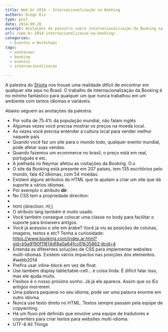 ```yaml
---
title: Web.br 2014 – Internacionalização na Booking
authors: Diego Eis
type: post
date: 2014-09-26
excerpt: Anotações da palestra sobre internacionalização da Booking na Web.br 2014.
url: /web-br-2014-internacionalizacao-na-booking/
categories:
  - Eventos e Workshops
tags:
  - anotacoes
  - booking
  - eventos
  - internacionalizacao

---
```

A palestra do [Shiota][1] nos trouxe uma realidade difícil de encontrar em qualquer site aqui no Brasil. O trabalho de internacionalização da Booking é no mínimo fantástico para qualquer um que nunca trabalhou em um ambiente com tantos idiomas e variáveis. 

Abaixo seguem as anotações da palestra:

  * Por volta de 75.4% da população mundial, não falam inglês
  * Algumas vezes você precisa mostrar os preços na moeda local.
  * As vezes você precisa entender a cultura local para vender melhor naquele país.
  * Quando você faz um site para o mundo todo, qualquer evento mundial, pode afetar suas vendas.
  * Quando fazemos um ecommerce no brasil, o preço está em real, português e etc.
  * A joelhada no Neymar afetou as visitações da Booking. O.o
  * O site da Booking está presente em 207 países, tem 135 escritórios pelo mundo, fala 42 idiomas, com 54 moedas.
  * Existem alguns atributos do HTML que te ajudam a criar um site que dá suporte a vários idiomas.
  * Por exemplo o atributo **dir**.
  * No CSS tem a propriedade direciton:
  * <div lang=&#8221;pt-br&#8221; xml:lang=&#8221;pt-br&#8221;></div>
  * html {direction: rtl;}
  * O atributo lang também é muito usado.
  * Você também consegue colocar uma classe no body para facilitar o suporte para browsers antigos.
  * Você já acessou o site em árabe? Você já viu as posições de colunas, imagens, textos e etc? Tenha a curiosidade: https://www.booking.com/index.ar.html?sid=b5a9190f11814df8a0a64fcc61b35862;dcid=4
  * Entenda as diferentes soluções de CSS para implementar websites multi-idiomas. Existem vários impactos nas posições dos elementos. #webb2014
  * Prefira usar inline-block em vez de float.
  * Use também display table/table-cell… é coisa linda. É difícil falar isso, mas ele ajuda muito.
  * Flexbox é o nosso próximo sonho. Já já ele aparece. Assim que os IEs antigos morrerem.
  * Uma palavra pequena no seu idioma, pode ser uma palavra enorme em outro idioma.
  * Nunca use texto direto no HTML. Textos sempre passam pela equipe de copywriting.
  * Há um fluxo pré definido que envolve uma equipe de tradutores e coywriters para criar textos para websites multi-idioma.
  * UTF-8 All Things

 [1]: https://twitter.com/shiota/